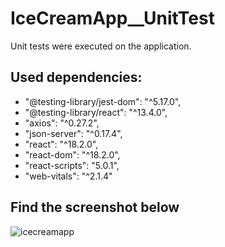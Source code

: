 # IceCreamApp__UnitTest

Unit tests were executed on the application.

## Used dependencies: 
- "@testing-library/jest-dom": "^5.17.0",
- "@testing-library/react": "^13.4.0",
- "axios": "^0.27.2",
- "json-server": "^0.17.4",
- "react": "^18.2.0",
- "react-dom": "^18.2.0",
- "react-scripts": "5.0.1",
- "web-vitals": "^2.1.4"

## Find the screenshot below 

![icecreamapp](https://github.com/DemirelZ/UnitTest__IceCreamApp/assets/113470281/b52cc235-f598-4ada-96be-07b85dbad9c6)
